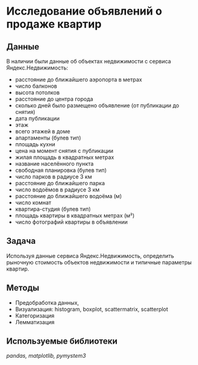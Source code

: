 # Исследование объявлений о продаже квартир
## Данные

В наличии были данные об объектах недвижимости с сервиса Яндекс.Недвижимость: 
- расстояние до ближайшего аэропорта в метрах
- число балконов
- высота потолков
- расстояние до центра города
- сколько дней было размещено объявление (от публикации до снятия)
- дата публикации
- этаж
- всего этажей в доме
- апартаменты (булев тип)
- площадь кухни
- цена на момент снятия с публикации
- жилая площадь в квадратных метрах
- название населённого пункта
- свободная планировка (булев тип)
- число парков в радиусе 3 км
- расстояние до ближайшего парка
- число водоёмов в радиусе 3 км
- расстояние до ближайшего водоёма (м)
- число комнат
- квартира-студия (булев тип)
- площадь квартиры в квадратных метрах (м²)
- число фотографий квартиры в объявлении

## Задача
Используя данные сервиса Яндекс.Недвижимость, определить рыночную стоимость объектов недвижимости и типичные параметры квартир.

## Методы
- Предобработка данных,
- Визуализация:  histogram, boxplot, scattermatrix, scatterplot
- Категоризация
- Лемматизация

## Используемые библиотеки
_pandas, matplotlib, pymystem3_
